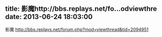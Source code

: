 title: 影魔http://bbs.replays.net/fo...odviewthre
date: 2013-06-24 18:03:00
---

影魔
http://bbs.replays.net/forum.php?mod=viewthread&tid=2094951